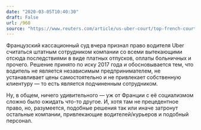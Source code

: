 ```yaml
---
date: "2020-03-05T10:40:30"
draft: False
url: /960
source: "https://www.reuters.com/article/us-uber-court/top-french-court-deals-blow-to-uber-by-giving-driver-employee-status-idUSKBN20R23F"
---
```


Французский кассационный суд вчера признал право водителя Uber считаться штатным сотрудником компании со всеми вытекающими отсюда последствиями в виде платных отпусков, оплаты больничных и прочего. Решение принято по иску 2017 года и обосновывается тем, что водитель не является независимым предпринимателем, не устанавливает цены самостоятельно и не привлекает собственную клиентуру — то есть является подчиненным сотрудником.

Ну, в общем, ничего удивительного — уж от Франции с её социализмом сложно было ожидать что-то другое. И, хотя там не прецедентное право, но, разумеется, подобные решения так или иначе затронут остальные компании, привлекающие водителей/курьеров и подобный персонал.
